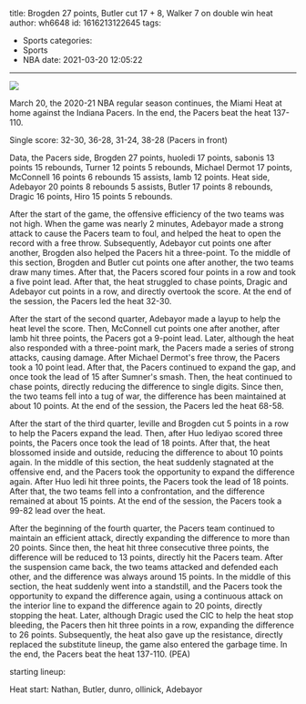 title: Brogden 27 points, Butler cut 17 + 8, Walker 7 on double win heat
author: wh6648
id: 1616213122645
tags: 
- Sports
categories: 
- Sports
- NBA
date: 2021-03-20 12:05:22
---
![](https://p0.itc.cn/images01/20210320/9124795c18554f4c9bb31df476cdb552.jpeg)


March 20, the 2020-21 NBA regular season continues, the Miami Heat at home against the Indiana Pacers. In the end, the Pacers beat the heat 137-110.

Single score: 32-30, 36-28, 31-24, 38-28 (Pacers in front)

Data, the Pacers side, Brogden 27 points, huoledi 17 points, sabonis 13 points 15 rebounds, Turner 12 points 5 rebounds, Michael Dermot 17 points, McConnell 16 points 6 rebounds 15 assists, lamb 12 points. Heat side, Adebayor 20 points 8 rebounds 5 assists, Butler 17 points 8 rebounds, Dragic 16 points, Hiro 15 points 5 rebounds.

After the start of the game, the offensive efficiency of the two teams was not high. When the game was nearly 2 minutes, Adebayor made a strong attack to cause the Pacers team to foul, and helped the heat to open the record with a free throw. Subsequently, Adebayor cut points one after another, Brogden also helped the Pacers hit a three-point. To the middle of this section, Brogden and Butler cut points one after another, the two teams draw many times. After that, the Pacers scored four points in a row and took a five point lead. After that, the heat struggled to chase points, Dragic and Adebayor cut points in a row, and directly overtook the score. At the end of the session, the Pacers led the heat 32-30.

After the start of the second quarter, Adebayor made a layup to help the heat level the score. Then, McConnell cut points one after another, after lamb hit three points, the Pacers got a 9-point lead. Later, although the heat also responded with a three-point mark, the Pacers made a series of strong attacks, causing damage. After Michael Dermot's free throw, the Pacers took a 10 point lead. After that, the Pacers continued to expand the gap, and once took the lead of 15 after Sumner's smash. Then, the heat continued to chase points, directly reducing the difference to single digits. Since then, the two teams fell into a tug of war, the difference has been maintained at about 10 points. At the end of the session, the Pacers led the heat 68-58.

After the start of the third quarter, leville and Brogden cut 5 points in a row to help the Pacers expand the lead. Then, after Huo lediyao scored three points, the Pacers once took the lead of 18 points. After that, the heat blossomed inside and outside, reducing the difference to about 10 points again. In the middle of this section, the heat suddenly stagnated at the offensive end, and the Pacers took the opportunity to expand the difference again. After Huo ledi hit three points, the Pacers took the lead of 18 points. After that, the two teams fell into a confrontation, and the difference remained at about 15 points. At the end of the session, the Pacers took a 99-82 lead over the heat.

After the beginning of the fourth quarter, the Pacers team continued to maintain an efficient attack, directly expanding the difference to more than 20 points. Since then, the heat hit three consecutive three points, the difference will be reduced to 13 points, directly hit the Pacers team. After the suspension came back, the two teams attacked and defended each other, and the difference was always around 15 points. In the middle of this section, the heat suddenly went into a standstill, and the Pacers took the opportunity to expand the difference again, using a continuous attack on the interior line to expand the difference again to 20 points, directly stopping the heat. Later, although Dragic used the CIC to help the heat stop bleeding, the Pacers then hit three points in a row, expanding the difference to 26 points. Subsequently, the heat also gave up the resistance, directly replaced the substitute lineup, the game also entered the garbage time. In the end, the Pacers beat the heat 137-110. (PEA)

starting lineup:

Heat start: Nathan, Butler, dunro, ollinick, Adebayor

